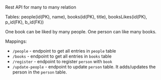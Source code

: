 Rest API for many to many relation

Tables: people(id(PK), name), books(id(PK), title), booksLikes(id(PK), p_id(FK), b_id(FK))

One book can be liked by many people. One person can like many books.

Mappings:
- <code>/people</code> - endpoint to get all entries in <code>people</code> table<br>
- <code>/books</code> - endpoint to get all entries in <code>books</code> table<br>
- <code>/register</code> - endpoint to register <code>person</code> with <code>book</code> <br>
- <code>/update-people</code> - endpoint to update <code>person</code> table. It adds/updates the person in the <code>person</code> table.
